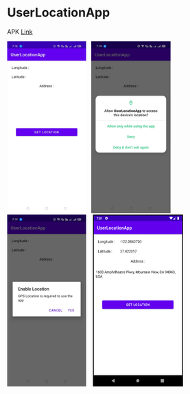 # UserLocationApp

APK <a href="https://github.com/nimisane/UserLocationApp/raw/%7Bmain%7D/apk/user_location_app.apk">Link</a>

<img src="Screenshots/1.jpg" height=400>&nbsp;&nbsp;&nbsp;<img src="Screenshots/2.jpg" height=400>&nbsp;&nbsp;&nbsp;<img src="Screenshots/3.jpg" height=400>
&nbsp;&nbsp;&nbsp;<img src="Screenshots/4.PNG" height=400 width=210>
